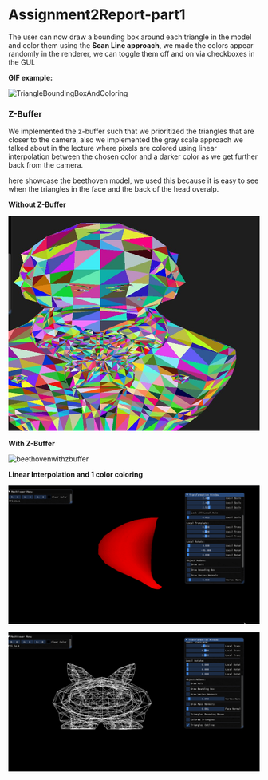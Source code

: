 # Assignment2Report-part1

The user can now draw a bounding box around each triangle in the model and color them using the **Scan Line approach**, we made the colors appear randomly in the renderer, we can  toggle them off and on via checkboxes in the GUI.

**GIF example:**

![TriangleBoundingBoxAndColoring](part1Pics/TriangleBoundingBoxAndColoring-min.gif)

### Z-Buffer

We implemented the z-buffer such that we prioritized the triangles that are closer to the camera, also we implemented the gray scale approach we talked about in the lecture where pixels are colored using linear interpolation between the chosen color and a darker color as we get further back from the camera.

here showcase the beethoven model, we used this because it is easy to see when the triangles in the face and the back of the head overalp.

**Without Z-Buffer**

![beethovenwithoutz](part1Pics/beethovenwithoutz.jpg)

**With Z-Buffer**

![beethovenwithzbuffer](part1Pics/beethovenwithzbuffer-min.gif)

**Linear Interpolation and 1 color coloring**

![banana1color](part1Pics/banana1color-min.gif)

![bunny1color](part1Pics/bunny1color-min.gif)
